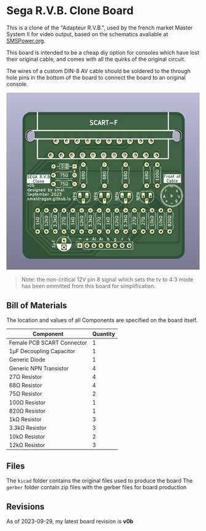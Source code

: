 # Sega R.V.B. Clone Board

This is a clone of the "Adapteur R.V.B.", used by the french market Master System II for video output, based on the schematics avaliable at [SMSPower.org](https://www.smspower.org/Development/AdapteurRVB).

This board is intended to be a cheap diy option for consoles which have lost their original cable, and comes with all the quirks of the original circuit.

The wires of a custom DIN-8 AV cable should be soldered to the through hole pins in the bottom of the board to connect the board to an original console.

![circuit board render](render.png)

> Note: the non-critical 12V pin 8 signal which sets the tv to 4:3 mode has been ommitted from this board for simplification.

## Bill of Materials

The location and values of all Components are specified on the board itself.

| Component | Quantity |
|-----------|----------|
| Female PCB SCART Connector    | 1 |
| 1µF Decoupling Capacitor      | 1 |
| Generic Diode                 | 1 |
| Generic NPN Transistor        | 4 |
| 27Ω Resistor                  | 4 |
| 68Ω Resistor                  | 4 |
| 75Ω Resistor                  | 2 |
| 100Ω Resistor                 | 1 |
| 820Ω Resistor                 | 1 |
| 1kΩ Resistor                  | 3 |
| 3.3kΩ Resistor                | 3 |
| 10kΩ Resistor                 | 2 |
| 12kΩ Resistor                 | 3 |

## Files

The `kicad` folder contains the original files used to produce the board
The `gerber` folder contain zip files with the gerber files for board production

## Revisions

As of 2023-09-29, my latest board revision is **v0b**
